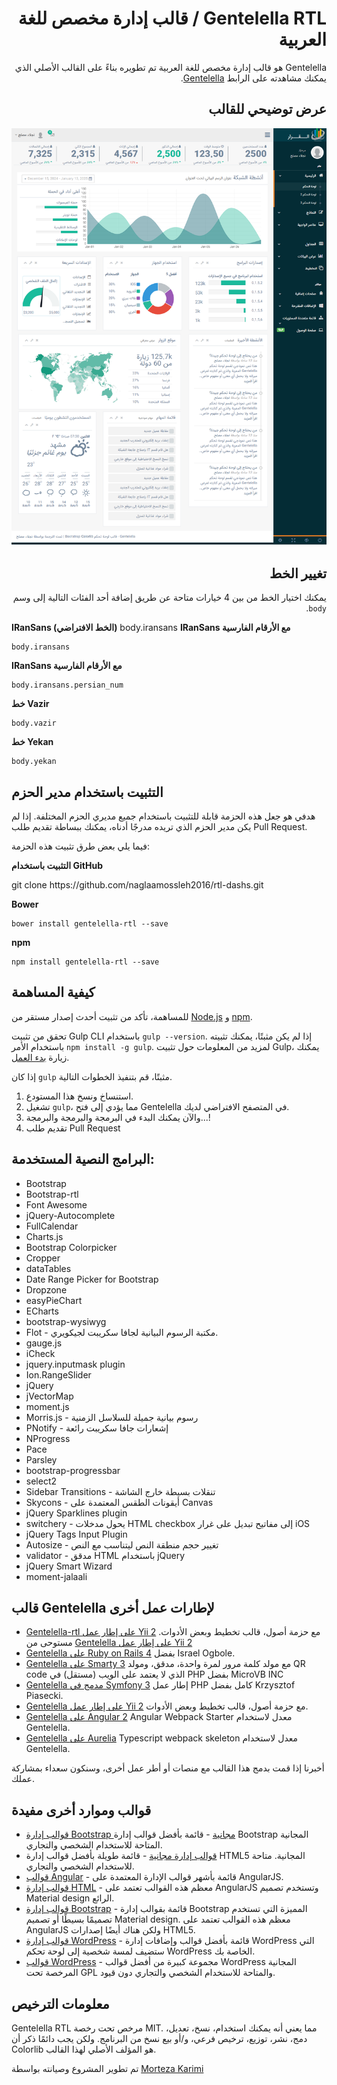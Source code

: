<div dir="RTL" align="right" style="direction:rtl;text-align:right;">

# Gentelella RTL / قالب إدارة مخصص للغة العربية

Gentelella هو قالب إدارة مخصص للغة العربية تم تطويره بناءً على القالب الأصلي الذي يمكنك مشاهدته على الرابط [Gentelella](https://github.com/puikinsh/gentelella).

## عرض توضيحي للقالب
![Gentelella Bootstrap Admin Template](./documentation/images/demo-template.png "عرض متصفح لقالب Gentelella RTL")



## تغيير الخط

يمكنك اختيار الخط من بين 4 خيارات متاحة عن طريق إضافة أحد الفئات التالية إلى وسم `body`.

<div dir="LTR" align="left" style="direction:ltr;text-align:left;">

**IRanSans (الخط الافتراضي)**
body.iransans
**IRanSans مع الأرقام الفارسية**
```
body.iransans
```


**IRanSans مع الأرقام الفارسية**


```
body.iransans.persian_num
```


**خط Vazir**


```
body.vazir
```


**خط Yekan**


```
body.yekan
```

</div>

</div>

## التثبيت باستخدام مدير الحزم

هدفي هو جعل هذه الحزمة قابلة للتثبيت باستخدام جميع مديري الحزم المختلفة. إذا لم يكن مدير الحزم الذي تريده مدرجًا أدناه، يمكنك ببساطة تقديم طلب Pull Request.

فيما يلي بعض طرق تثبيت هذه الحزمة:



**التثبيت باستخدام GitHub**

<div dir="LTR" align="left" style="direction:ltr;text-align:left;">
git clone https://github.com/naglaamossleh2016/rtl-dashs.git

**Bower**

```
bower install gentelella-rtl --save
```

**npm**

```
npm install gentelella-rtl --save
```


</div>

## كيفية المساهمة
للمساهمة، تأكد من تثبيت أحدث إصدار مستقر من [Node.js](https://nodejs.org/) و [npm](https://npmjs.com).

تحقق من تثبيت Gulp CLI باستخدام `gulp --version`. إذا لم يكن مثبتًا، يمكنك تثبيته باستخدام الأمر `npm install -g gulp`. لمزيد من المعلومات حول تثبيت Gulp، يمكنك زيارة [بدء العمل](https://github.com/gulpjs/gulp/blob/master/docs/getting-started.md).

إذا كان `gulp` مثبتًا، قم بتنفيذ الخطوات التالية.

1. استنساخ ونسخ هذا المستودع.
2. تشغيل `gulp`، مما يؤدي إلى فتح Gentelella في المتصفح الافتراضي لديك.
3. والآن يمكنك البدء في البرمجة والبرمجة والبرمجة...!
4. تقديم طلب Pull Request

## البرامج النصية المستخدمة:
<div dir="LTR" align="left" style="direction:ltr;text-align:left;">

* Bootstrap
* Bootstrap-rtl
* Font Awesome
* jQuery-Autocomplete
* FullCalendar
* Charts.js
* Bootstrap Colorpicker
* Cropper
* dataTables
* Date Range Picker for Bootstrap
* Dropzone
* easyPieChart
* ECharts
* bootstrap-wysiwyg
* Flot - مكتبة الرسوم البيانية لجافا سكريبت لجيكويري.
* gauge.js
* iCheck
* jquery.inputmask plugin
* Ion.RangeSlider
* jQuery
* jVectorMap
* moment.js
* Morris.js - رسوم بيانية جميلة للسلاسل الزمنية
* PNotify - إشعارات جافا سكريبت رائعة
* NProgress
* Pace
* Parsley
* bootstrap-progressbar
* select2
* Sidebar Transitions - تنقلات بسيطة خارج الشاشة
* Skycons - أيقونات الطقس المعتمدة على Canvas
* jQuery Sparklines plugin
* switchery - يحول مدخلات HTML checkbox إلى مفاتيح تبديل على غرار iOS
* jQuery Tags Input Plugin
* Autosize - تغيير حجم منطقة النص ليتناسب مع النص
* validator - مدقق HTML باستخدام jQuery
* jQuery Smart Wizard
* moment-jalaali

</div>

## قالب Gentelella لإطارات عمل أخرى

<div dir="LTR" align="left" style="direction:ltr;text-align:left;">
  
* [Gentelella-rtl على إطار عمل Yii 2](https://github.com/mortezakarimi/yii2-gentelella-rtl) مع حزمة أصول، قالب تخطيط وبعض الأدوات. مستوحى من [Gentelella على إطار عمل Yii 2](https://github.com/yiister/yii2-gentelella)
* [Gentelella على Ruby on Rails 4](https://github.com/iogbole/gentelella_on_rails) بفضل Israel Ogbole.
* [Gentelella على Smarty 3](https://github.com/microvb/otp-thing) مع مولد كلمة مرور لمرة واحدة، مدقق، ومولد QR code الذي لا يعتمد على الويب (مستقل) في PHP بفضل MicroVB INC
* [Gentelella مدمج في Symfony 3](https://github.com/krzysiekpiasecki/Gentelella) إطار عمل PHP كامل بفضل Krzysztof Piasecki.
* [Gentelella على إطار عمل Yii 2](https://github.com/yiister/yii2-gentelella) مع حزمة أصول، قالب تخطيط وبعض الأدوات.
* [Gentelella على Angular 2](https://github.com/kmkatsma/angular2-webpack-starter-gentelella) Angular Webpack Starter معدل لاستخدام Gentelella.
* [Gentelella على Aurelia](https://github.com/kmkatsma/aurelia-gentelella) Typescript webpack skeleton معدل لاستخدام Gentelella.
</div>

أخبرنا إذا قمت بدمج هذا القالب مع منصات أو أطر عمل أخرى، وسنكون سعداء بمشاركة عملك.

## قوالب وموارد أخرى مفيدة

<div dir="LTR" align="left" style="direction:ltr;text-align:left;">

* [قوالب إدارة Bootstrap مجانية](https://colorlib.com/wp/free-bootstrap-admin-dashboard-templates/ "قوالب إدارة Bootstrap على Colorlib") - قائمة بأفضل قوالب إدارة Bootstrap المجانية المتاحة للاستخدام الشخصي والتجاري.
* [قوالب إدارة مجانية](https://colorlib.com/wp/free-html5-admin-dashboard-templates/ "قائمة بقوالب إدارة HTML مجانية من Colorlib") - قائمة طويلة بأفضل قوالب إدارة HTML5 المجانية. متاحة للاستخدام الشخصي والتجاري.
* [قوالب Angular](https://colorlib.com/wp/angularjs-admin-templates/ "قوالب إدارة Angular على Colorlib") - قائمة بأشهر قوالب الإدارة المعتمدة على AngularJS.
* [قوالب إدارة HTML](https://colorlib.com/wp/html-admin-templates/ "قوالب إدارة Material Design على Colorlib") - معظم هذه القوالب تعتمد على AngularJS وتستخدم تصميم Material design الرائع.
* [قوالب إدارة Bootstrap](https://colorlib.com/wp/bootstrap-admin-templates/ "قائمة بقوالب إدارة Bootstrap المميزة من Colorlib") - قائمة بقوالب إدارة Bootstrap المميزة التي تستخدم تصميمًا بسيطًا أو تصميم Material design. معظم هذه القوالب تعتمد على AngularJS ولكن هناك أيضًا إصدارات HTML5.
* [قوالب إدارة WordPress](https://colorlib.com/wp/wordpress-admin-dashboard-themes-plugins/ "قائمة بقوالب وإضافات إدارة WordPress من Colorlib") - قائمة بأفضل قوالب وإضافات إدارة WordPress التي ستضيف لمسة شخصية إلى لوحة تحكم WordPress الخاصة بك.
* [قوالب WordPress](https://colorlib.com/wp/free-wordpress-themes/ "قائمة بقوالب WordPress المجانية من Colorlib") - مجموعة كبيرة من أفضل قوالب WordPress المجانية المرخصة تحت GPL والمتاحة للاستخدام الشخصي والتجاري دون قيود.

</div>

<div dir="LTR" align="left" style="direction:ltr;text-align:left;">

## معلومات الترخيص


Gentelella RTL مرخص تحت رخصة MIT. مما يعني أنه يمكنك استخدام، نسخ، تعديل، دمج، نشر، توزيع، ترخيص فرعي، و/أو بيع نسخ من البرنامج. ولكن يجب دائمًا ذكر أن Colorlib هو المؤلف الأصلي لهذا القالب.

تم تطوير المشروع وصيانته بواسطة [Morteza Karimi](https://morteza-karimi.ir/ "Morteza Karimi - مطور ويب")
</div>
</div>
